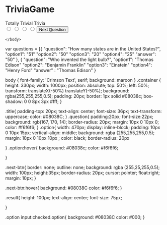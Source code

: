 # TriviaGame
<!DOCTYPE html>
<html>
    <head> 
        <Title>Totally Trivial Trivia</Title>
        <link href="style.css" rel="stylesheet">
    </head>
    <body>
        <div id = "quizContainer" class = "container"> 
            <div class = "Title"> Totally Trivial Trivia</div>
            <div id = "question" class = "question"></div>
            <label class ="option"><input type = "radio" name = "option" value = "1" /> <span id="opti1"></label>
            <label class ="option"><input type = "radio" name = "option" value = "2" /> <span id="opti1"></label>
            <label class ="option"><input type = "radio" name = "option" value = "3" /> <span id="opti1"></label>
            <label class ="option"><input type = "radio" name = "option" value = "4" /> <span id="opti1"></label>
            <button id = "nextButton" class="next-btn" onclick="loadNextQuestion();">Next Question</button>
        </div>
        <div id="result" class="container result" style="display:none;">
        </div>
        <script src="app.js"></script>
        <script src="quiz.js"></script>

    </body>
</html>

var questions = [{
    "question": "How many states are in the United States?",
    "option1": "51"
    "option2": "50"
    "option3": "20"
    "option4": "25"
    "answer": "50"
}, {
    "question": "Who invented the light bulb?",
    "option1": "Thomas Edison"
    "option2":  "Benjamin Franklin"
    "option3":  "Einstein"
    "option4":  "Henry Ford"
    "answer" : "Thomas Edison"
}

body { 
    font-family: 'Crimson Text', serif;
    background: maroon
}
.container {
    height: 330px;
    width:  1000px;
    position: absolute;
    top: 50%;
    left: 50%;
    transform: translateX(-50%) translateY(-50%);
    background: rgba(255,255,255,0.5);
    padding: 20px;
    border: 1px solid #08038c;
    box-shadow: 0 0 8px 3px #fff;
}

.title{
    padding-top: 20px;
    text-align: center;
    font-size: 36px;
    text-transform: uppercase;
    color: #08038C;
}
.question{
    padding:20px;
    font-size:22px;
    background: rgb(167, 170, 14);
    border-radius: 20px;
    margin: 10px 0 10px 0;
    color:  #f6f6f6;
}
.option{
    width: 470px;
    display: inline-block;
    padding: 10px 0 10px 15px;
    vertical-align: middle;
    background: rgba (255,255,255,0.5);
    margin: 10px 0 10px 10px ;
    color: black;
    border-radius: 20px
    
}
.option:hover{
    background: #08038c;
    color: #f6f6f6;

}

.next-btn{
    border: none;
    outline: none;
    background: rgba (255,25,255,0.5);
    width: 100px;
    height:35px;
    border-radius: 20px;
    cursor: pointer;
    float:right;
    margin: 10px;
}

.next-btn:hover{
    background: #08038C
    color: #f6f6f6;
}

.result{
    height: 100px;
    text-align: center;
    font-size: 75px;

}

.option input:checked.option{
    background: #08038C
    color: #000;
}
